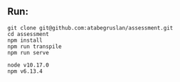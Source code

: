 ## Run:

```
git clone git@github.com:atabegruslan/assessment.git
cd assessment
npm install
npm run transpile
npm run serve
```

```
node v10.17.0
npm v6.13.4
```